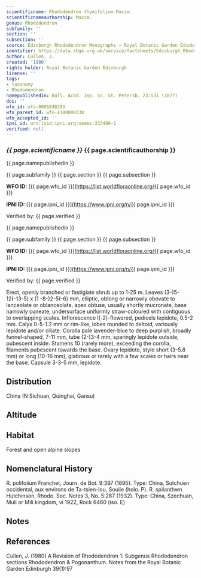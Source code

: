 ```yaml
---
scientificname: Rhododendron thymifolium Maxim.
scientificnameauthorship: Maxim.
genus: Rhododendron
subfamily: ''
section: ''
subsection: ''
source: Edinburgh Rhododendron Monographs – Royal Botanic Garden Edinburgh
identifier: https://data.rbge.org.uk/service/factsheets/Edinburgh_Rhododendron_Monographs.xhtml
author: Cullen, J.
created: '1980'
rights holder: Royal Botanic Garden Edinburgh
license: ''
tags:
- taxonomy
- Rhododendron
namepublishedin: Bull. Acad. Imp. Sc. St. Petersb. 23:531 (1877)
doi: ''
wfo_id: wfo-0001048203
wfo_parent_id: wfo-4100000338
wfo_accepted_id: ''
ipni_id: urn:lsid:ipni.org:names:333480-1
verified: null
---
```

### _{{ page.scientificname }}_ {{ page.scientificauthorship }}
 {{ page.namepublishedin }}

{{ page.subfamily }} {{ page.section }} {{ page.subsection }}

**WFO ID:** [{{ page.wfo_id }}](https://list.worldfloraonline.org/{{ page.wfo_id }})

**IPNI ID:** [{{ page.ipni_id }}](https://www.ipni.org/n/{{ page.ipni_id }})

Verified by: {{ page.verified }}

 {{ page.namepublishedin }}

{{ page.subfamily }} {{ page.section }} {{ page.subsection }}

**WFO ID:** [{{ page.wfo_id }}](https://list.worldfloraonline.org/{{ page.wfo_id }})

**IPNI ID:** [{{ page.ipni_id }}](https://www.ipni.org/n/{{ page.ipni_id }})

Verified by: {{ page.verified }}



Erect, openly branched or fastigiate shrub up to 1-25 m. Leaves (3-)5-12(-13-5) x (1 -8-)2-5(-6) mm, elliptic, oblong or narrowly obovate to lanceolate or oblanceolate, apex obtuse, usually shortly mucronate, base narrowly cuneate, undersurface uniformly straw-coloured with contiguous to overlapping scales. Inflorescence l(-2)-flowered, pedicels lepidote, 0.5-2 mm. Calyx 0-5-1.2 mm or rim-like, lobes rounded to deltoid, variously lepidote and/or ciliate. Corolla pale lavender-blue to deep purplish, broadly funnel-shaped, 7-11 mm, tube (2-)3-4 mm, sparingly lepidote outside, pubescent inside. Stamens 10 (rarely more), exceeding the corolla, filaments pubescent towards the base. Ovary lepidote, style short (3-5.8 mm) or long (10-16 mm), glabrous or rarely with a few scales or hairs near the base. Capsule 3-3-5 mm, lepidote.

## Distribution
China (N Sichuan, Quinghai, Gansu)

## Altitude


## Habitat
Forest and open alpine slopes

## Nomenclatural History
R. polifoiium Franchet, Journ. de Bot. 9:397 (1895). Type: China, Sutchuen occidental, aux environs de Ta-tsien-lou, Souiie (holo. P). R. spilanthwn Hutchinson, Rhodo. Soc. Notes 3, No. 5:287 (1932). Type: China, Szechuan, Muli or Mili kingdom, vi 1922, Rock 6460 (iso. E)
                       
## Notes


## References

Cullen, J. (1980) A Revision of Rhododendron 1: Subgenus Rhododendron sections Rhododendron & Pogonanthum. Notes from the Royal Botanic Garden Edinburgh 39(1):97
